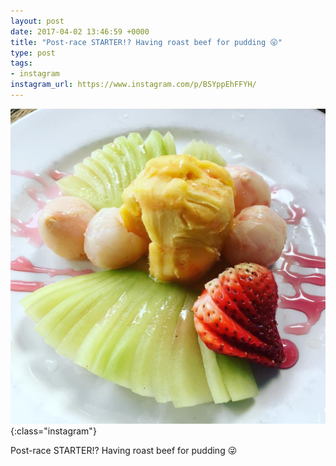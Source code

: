 ```yaml
---
layout: post
date: 2017-04-02 13:46:59 +0000
title: "Post-race STARTER!? Having roast beef for pudding 😜"
type: post
tags:
- instagram
instagram_url: https://www.instagram.com/p/BSYppEhFFYH/
---
```


![Instagram - BSYppEhFFYH](/assets/BSYppEhFFYH.jpg){:class="instagram"}

Post-race STARTER!? Having roast beef for pudding 😜
